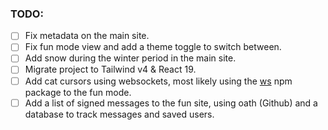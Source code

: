 ### TODO:

- [ ] Fix metadata on the main site.
- [ ] Fix fun mode view and add a theme toggle to switch between.
- [ ] Add snow during the winter period in the main site.
- [ ] Migrate project to Tailwind v4 & React 19.
- [ ] Add cat cursors using websockets, most likely using the [ws](https://www.npmjs.com/package/ws) npm package to the fun mode.
- [ ] Add a list of signed messages to the fun site, using oath (Github) and a database to track messages and saved users.
